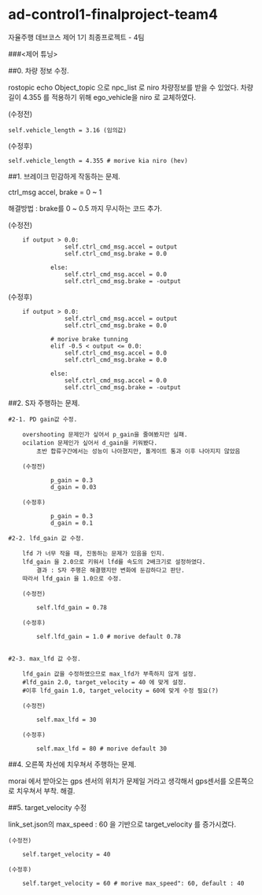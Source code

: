 # ad-control1-finalproject-team4
자율주행 데브코스 제어 1기 최종프로젝트 - 4팀

###<제어 튜닝>

##0. 차량 정보 수정.

rostopic echo Object_topic 으로 npc_list 로 niro 차량정보를 받을 수 있었다.
차량길이 4.355 를 적용하기 위해 ego_vehicle을 niro 로 교체하였다.

  (수정전)
  
  	self.vehicle_length = 3.16 (임의값)
   
  (수정후)		
  
  	self.vehicle_length = 4.355 # morive kia niro (hev)



##1. 브레이크 민감하게 작동하는 문제.

ctrl_msg
accel, brake = 0 ~ 1

해결방법 : brake를 0 ~ 0.5 까지 무시하는 코드 추가.

  (수정전)       
  
  		if output > 0.0:
                    self.ctrl_cmd_msg.accel = output
                    self.ctrl_cmd_msg.brake = 0.0

                else:
                    self.ctrl_cmd_msg.accel = 0.0
                    self.ctrl_cmd_msg.brake = -output


  (수정후)       
  
  		if output > 0.0:
                    self.ctrl_cmd_msg.accel = output
                    self.ctrl_cmd_msg.brake = 0.0

                # morive brake tunning
                elif -0.5 < output <= 0.0:
                    self.ctrl_cmd_msg.accel = 0.0
                    self.ctrl_cmd_msg.brake = 0.0

                else:
                    self.ctrl_cmd_msg.accel = 0.0
                    self.ctrl_cmd_msg.brake = -output



##2. S자 주행하는 문제.

	#2-1. PD gain값 수정.

		overshooting 문제인가 싶어서 p_gain을 줄여봤지만 실패.
		ocilation 문제인가 싶어서 d_gain을 키워봤다. 
			초반 합류구간에서는 성능이 나아졌지만, 톨게이트 통과 이후 나아지지 않았음
		
		(수정전)

				p_gain = 0.3
				d_gain = 0.03
   
		(수정후)

				p_gain = 0.3
				d_gain = 0.1
	
	#2-2. lfd_gain 값 수정.
		
		lfd 가 너무 작을 때, 진동하는 문제가 있음을 인지.
		lfd_gain 을 2.0으로 키워서 lfd를 속도의 2배크기로 설정하였다. 
			결과 : S자 주행은 해결했지만 변화에 둔감하다고 판단.
		따라서 lfd_gain 을 1.0으로 수정.

		(수정전)

			self.lfd_gain = 0.78
   
		(수정후)

			self.lfd_gain = 1.0 # morive default 0.78
   

	#2-3. max_lfd 값 수정.
		
		lfd_gain 값을 수정하였으므로 max_lfd가 부족하지 않게 설정.
		#lfd_gain 2.0, target_velocity = 40 에 맞게 설정.
		#이후 lfd_gain 1.0, target_velocity = 60에 맞게 수정 필요(?)

		(수정전)

			self.max_lfd = 30
   
		(수정후)

			self.max_lfd = 80 # morive default 30
   
		


##4. 오른쪽 차선에 치우쳐서 주행하는 문제.

morai 에서 받아오는 gps 센서의 위치가 문제일 거라고 생각해서 gps센서를 오른쪽으로 치우쳐서 부착. 해결.

		
##5. target_velocity 수정

 link_set.json의 max_speed : 60 을 기반으로  target_velocity 를 증가시켰다.

	(수정전)		
 
 		self.target_velocity = 40
   
	(수정후)		
 
 		self.target_velocity = 60 # morive max_speed": 60, default : 40
